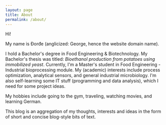 ```yaml
---
layout: page
title: About
permalink: /about/
---
```


Hi! 

My name is Đorđe (anglicized: George, hence the website domain name).

I hold a Bachelor's degree in Food Engineering & Biotechnology. My Bachelor's thesis was titled: _Bioethanol production from potatoes using immobilized yeast_.
Currently, I'm a Master's student in Food Engineering - Industrial bioprocessing module. 
My (academic) interests include process optimization, analytical sensors, and general industrial microbiology. I'm also self-learning some IT stuff (programming and data analysis), which I need for some project ideas.

My hobbies include going to the gym, traveling, watching movies, and learning German.

This blog is an aggregation of my thoughts, interests and ideas in the form of short and concise blog-style bits of text.
